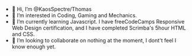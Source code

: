 - 👋 Hi, I’m @KaosSpectre/Thomas
- 👀 I’m interested in Coding, Gaming and Mechanics.
- 🌱 I’m currently learning Javascript. I have freeCodeCamps Responsive Web Design certification, and I have completed Scrimba's 5hour HTML and CSS.
- 💞️ I’m looking to collaborate on nothing at the moment, I dont't feel I know enough yet.

<!---
KaosSpectre/KaosSpectre is a ✨ special ✨ repository because its `README.md` (this file) appears on your GitHub profile.
You can click the Preview link to take a look at your changes.
--->
